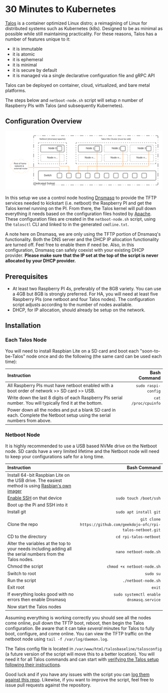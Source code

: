 # 30 Minutes to Kubernetes

[Talos](https://www.talos.dev) is a container optimized Linux distro; a reimagining of Linux for distributed systems such as Kubernetes (k8s). Designed to be as minimal as possible while still maintaining practicality. For these reasons, Talos has a number of features unique to it:

- it is immutable
- it is atomic
- it is ephemeral
- it is minimal
- it is secure by default
- it is managed via a single declarative configuration file and gRPC API

Talos can be deployed on container, cloud, virtualized, and bare metal platforms.

The steps below and ```netboot-node.sh``` script will setup *n* number of Raspberry PIs with Talos (and subsequently Kubernetes).

## Configuration Overview

![netbooting Talos](media/netboot-talos.png)

In this setup we use a control node hosting [Dnsmasq](https://thekelleys.org.uk/dnsmasq/doc.html) to provide the TFTP services needed to kickstart (i.e. netboot) the Raspberry PI and get the Talos kernel running on the PI. From there, the Talos kernel will pull down everything it needs based on the configuration files hosted by [Apache](https://httpd.apache.org/). These configuration files are created in the ```netboot-node.sh``` script, using the ```talosctl``` CLI and linked to in the generated ```cmdline.txt```.

A note here on Dnsmasq, we are only using the TFTP portion of Dnsmasq's functionality. Both the DNS server and the DHCP IP allocation functionality are turned off. Feel free to enable them if need be. Also, in this configuration, Dnsmasq can safely coexist with your existing DHCP provider. **Please make sure that the IP set at the top of the script is never allocated by your DHCP provider.**

## Prerequisites

- At least two Raspberry PI 4s, preferably of the 8GB variety. You can use a 4GB but 8GB is strongly preferred. For HA, you will need at least five Raspberry PIs (one netboot and four Talos nodes). The configuration script adjusts according to the number of nodes available.
- DHCP, for IP allocation, should already be setup on the network.

## Installation

### Each Talos Node

You will need to install Raspbian Lite on a SD card and boot each "soon-to-be-Talos" node once and do the following (the same card can be used each time):

| Instruction | Bash Command             |
|:------------|-------------------------:|
|All Raspberry PIs must have netboot enabled with a boot order of network >> SD card >> USB.|```sudo raspi-config```|
|Write down the last 8 digits of each Raspberry PIs serial number. You will typically find it at the bottom.|```cat /proc/cpuinfo```|
|Power down all the nodes and put a blank SD card in each. Complete the Netboot setup using the serial numbers from above.|   |

### Netboot Node

It is highly recommended to use a USB based NVMe drive on the Netboot node. SD cards have a very limited lifetime and the Netboot node will need to keep your configurations safe for a long time. 

| Instruction | Bash Command             |
|:------------|-------------------------:|
|Install 64-bit Raspbian Lite on the USB drive. The easiest method is using [Rasbian's own imager](https://www.raspberrypi.com/news/raspberry-pi-imager-imaging-utility/)|       |
|[Enable SSH](https://www.raspberrypi.com/documentation/computers/remote-access.html#ssh) on that device| ```sudo touch /boot/ssh```|
|Boot up the Pi and SSH into it|   |
|Install git|```sudo apt install git```|
|Clone the repo|```git clone https://github.com/geekdojo-ofc/rpi-talos-netboot.git```|
|CD to the directory|```cd rpi-talos-netboot```|
|Alter the variables at the top to your needs including adding all the serial numbers from the Talos nodes.|```nano netboot-node.sh```|
|Chmod the script|```chmod +x netboot-node.sh```|
|Switch to root|```sudo su```|
|Run the script|```./netboot-node.sh```|
|Exit root|```exit```|
|If everything looks good with no errors then enable Dnsmasq|```sudo systemctl enable dnsmasq.service```|
|Now start the Talos nodes| |

Assuming everything is working correctly you should see all the nodes come online, pull down the TFTP boot, reboot, then begin the Talos configuration. Be aware that it can take *several* minutes for Talos to fully boot, configure, and come online. You can view the TFTP traffic on the netboot node using ```tail -f /var/log/daemon.log```.

The Talos config file is located in ```/var/www/html/talosbaseline/talosconfig``` (a future version of the script will move this to a better location). You will need it for all Talos commands and can start with [verifying the Talos setup following their instructions](https://www.talos.dev/docs/v0.14/introduction/getting-started/#kubernetes-bootstrap).

Good luck and if you have any issues with the script you can [log them against this repo](https://github.com/geekdojo-ofc/rpi-talos-netboot/issues). Likewise, if you want to improve the script, feel free to issue pull requests against the repository.
